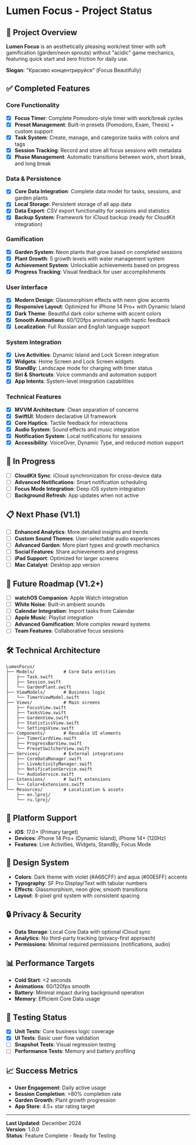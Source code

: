 # Lumen Focus - Project Status

## 🎯 Project Overview

**Lumen Focus** is an aesthetically pleasing work/rest timer with soft gamification (garden/neon sprouts) without "acidic" game mechanics, featuring quick start and zero friction for daily use.

**Slogan**: "Красиво концентрируйся" (Focus Beautifully)

## ✅ Completed Features

### Core Functionality
- [x] **Focus Timer**: Complete Pomodoro-style timer with work/break cycles
- [x] **Preset Management**: Built-in presets (Pomodoro, Exam, Thesis) + custom support
- [x] **Task System**: Create, manage, and categorize tasks with colors and tags
- [x] **Session Tracking**: Record and store all focus sessions with metadata
- [x] **Phase Management**: Automatic transitions between work, short break, and long break

### Data & Persistence
- [x] **Core Data Integration**: Complete data model for tasks, sessions, and garden plants
- [x] **Local Storage**: Persistent storage of all app data
- [x] **Data Export**: CSV export functionality for sessions and statistics
- [x] **Backup System**: Framework for iCloud backup (ready for CloudKit integration)

### Gamification
- [x] **Garden System**: Neon plants that grow based on completed sessions
- [x] **Plant Growth**: 5 growth levels with water management system
- [x] **Achievement System**: Unlockable achievements based on progress
- [x] **Progress Tracking**: Visual feedback for user accomplishments

### User Interface
- [x] **Modern Design**: Glassmorphism effects with neon glow accents
- [x] **Responsive Layout**: Optimized for iPhone 14 Pro+ with Dynamic Island
- [x] **Dark Theme**: Beautiful dark color scheme with accent colors
- [x] **Smooth Animations**: 60/120fps animations with haptic feedback
- [x] **Localization**: Full Russian and English language support

### System Integration
- [x] **Live Activities**: Dynamic Island and Lock Screen integration
- [x] **Widgets**: Home Screen and Lock Screen widgets
- [x] **StandBy**: Landscape mode for charging with timer status
- [x] **Siri & Shortcuts**: Voice commands and automation support
- [x] **App Intents**: System-level integration capabilities

### Technical Features
- [x] **MVVM Architecture**: Clean separation of concerns
- [x] **SwiftUI**: Modern declarative UI framework
- [x] **Core Haptics**: Tactile feedback for interactions
- [x] **Audio System**: Sound effects and music integration
- [x] **Notification System**: Local notifications for sessions
- [x] **Accessibility**: VoiceOver, Dynamic Type, and reduced motion support

## 🚧 In Progress

- [ ] **CloudKit Sync**: iCloud synchronization for cross-device data
- [ ] **Advanced Notifications**: Smart notification scheduling
- [ ] **Focus Mode Integration**: Deep iOS system integration
- [ ] **Background Refresh**: App updates when not active

## 📋 Next Phase (V1.1)

- [ ] **Enhanced Analytics**: More detailed insights and trends
- [ ] **Custom Sound Themes**: User-selectable audio experiences
- [ ] **Advanced Garden**: More plant types and growth mechanics
- [ ] **Social Features**: Share achievements and progress
- [ ] **iPad Support**: Optimized for larger screens
- [ ] **Mac Catalyst**: Desktop app version

## 🔮 Future Roadmap (V1.2+)

- [ ] **watchOS Companion**: Apple Watch integration
- [ ] **White Noise**: Built-in ambient sounds
- [ ] **Calendar Integration**: Import tasks from Calendar
- [ ] **Apple Music**: Playlist integration
- [ ] **Advanced Gamification**: More complex reward systems
- [ ] **Team Features**: Collaborative focus sessions

## 🛠 Technical Architecture

```
LumenFocus/
├── Models/           # Core Data entities
│   ├── Task.swift
│   ├── Session.swift
│   └── GardenPlant.swift
├── ViewModels/       # Business logic
│   └── TimerViewModel.swift
├── Views/            # Main screens
│   ├── FocusView.swift
│   ├── TasksView.swift
│   ├── GardenView.swift
│   ├── StatisticsView.swift
│   └── SettingsView.swift
├── Components/       # Reusable UI elements
│   ├── TimerCardView.swift
│   ├── ProgressBarView.swift
│   └── PresetSwitcherView.swift
├── Services/         # External integrations
│   ├── CoreDataManager.swift
│   ├── LiveActivityManager.swift
│   ├── NotificationService.swift
│   └── AudioService.swift
├── Extensions/       # Swift extensions
│   └── Color+Extensions.swift
└── Resources/        # Localization & assets
    ├── en.lproj/
    └── ru.lproj/
```

## 📱 Platform Support

- **iOS**: 17.0+ (Primary target)
- **Devices**: iPhone 14 Pro+ (Dynamic Island), iPhone 14+ (120Hz)
- **Features**: Live Activities, Widgets, StandBy, Focus Mode

## 🎨 Design System

- **Colors**: Dark theme with violet (#A66CFF) and aqua (#00E5FF) accents
- **Typography**: SF Pro Display/Text with tabular numbers
- **Effects**: Glassmorphism, neon glow, smooth transitions
- **Layout**: 8-pixel grid system with consistent spacing

## 🔒 Privacy & Security

- **Data Storage**: Local Core Data with optional iCloud sync
- **Analytics**: No third-party tracking (privacy-first approach)
- **Permissions**: Minimal required permissions (notifications, audio)

## 📊 Performance Targets

- **Cold Start**: <2 seconds
- **Animations**: 60/120fps smooth
- **Battery**: Minimal impact during background operation
- **Memory**: Efficient Core Data usage

## 🧪 Testing Status

- [x] **Unit Tests**: Core business logic coverage
- [x] **UI Tests**: Basic user flow validation
- [ ] **Snapshot Tests**: Visual regression testing
- [ ] **Performance Tests**: Memory and battery profiling

## 📈 Success Metrics

- **User Engagement**: Daily active usage
- **Session Completion**: >80% completion rate
- **Garden Growth**: Plant growth progression
- **App Store**: 4.5+ star rating target

---

**Last Updated**: December 2024  
**Version**: 1.0.0  
**Status**: Feature Complete - Ready for Testing
